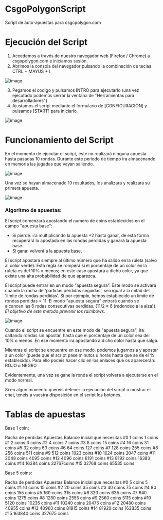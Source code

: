 # CsgoPolygonScript
Script de auto-apuestas para csgopolygon.com

# Ejecución del Script

1. Accedemos a través de nuestro navegador web (Firefox / Chrome) a csgopolygon.com e iniciamos sesión.
2. Abrimos la consola del navegador pulsando la combinación de teclas CTRL + MAYUS + I.

![image](https://i.gyazo.com/264c575d00afee93d377bf62570abb49.png)

3. Pegamos el codigo y pulsamos INTRO para ejecutarlo (una vez ejecutado podemos cerrar la ventana de "Herramientas para desarrolladores").
4. Ajustamos el script mediante el formulario de [CONFIGURACIÓN] y pulsamos [START] para iniciarlo.

![image](https://i.gyazo.com/72a6474de611f9811419235359e8618b.png)

# Funcionamiento del Script

En el momento de ejecutar el script, este no realizará ninguna apuesta hasta pasadas 10 rondas.
Durante este periodo de tiempo ira almacenando en memoria las jugadas que vayan saliendo.

![image](https://i.gyazo.com/d7b3b5b1732d515754c6d8416ee06e80.png)

Una vez se hayan almacenado 10 resultados, los analizara y realizará su primera apuesta.

![image](https://i.gyazo.com/cb3722e4241d667103322f27973c394c.png)

### Algoritmo de apuestas:

El script comenzará apostando el numero de coins establecidos en el campo "apuesta base":
- Si pierde: ira multiplicando la apuesta *2 hasta ganar, de esta forma recuperará lo apostado en las rondas perdidas y ganará la apuesta base.
- Si gana: volverá a la apuesta base.

El script apostará siempre al último número que ha salido en la ruleta (salvo al color verde). Esta regla se romperá si el porcentaje de un color en la ruleta es del 10% o menos; en este caso apostará a dicho color, ya que existe una alta probabilidad de que aparezca.

El script puede entrar en un modo "apuesta segura". Este modo se activara cuando la racha de 'partidas perdidas seguidas', sea igual a la mitad del 'limite de rondas perdidas'.
Si por ejemplo, hemos establecido un limite de rondas perdidas = 11. El modo "apuesta segura" entrará cuando se alcancen las 6 rodas consecutivas perdidas. (11/2 = 6 (redondeo a la alza)).
*El objetivo de este metodo prevenir los raimbows.*

![image](https://i.gyazo.com/75784998d64cb8b1757f8078ca6d0a16.png)

Cuando el script se encuentre en este modo de "apuesta segura", ira saltando rondas sin apostar, hasta que el porcentaje de un color sea del 10% o menos. En ese momento ira apostando a dicho color hasta que salga.

Mientras el script se encuentre en ese modo, podemos jugarnosla y apostar a un color (puede que el script pase minutos u horas hasta que se de el % establecido). Para ello podeis hacer clic en los enlaces que os aparecerán: ROJO o NEGRO

Evidentemente, una vez se gane la ronda el script volvera a ejecutarse en el modo normal.

Si en algun momento quereis detener la ejecución del script o mostrar el chat, teneis a vuestra disposición en el script los botones.

# Tablas de apuestas

Base 1 coin:

Racha de perdidas	Apuestas	Balance inicial que necesitas
#0	1 coins	1 coins
#1	2 coins	3 coins
#2	4 coins	7 coins
#3	8 coins	15 coins
#4	16 coins	31 coins
#5	32 coins	63 coins
#6	64 coins	127 coins
#7	128 coins	255 coins
#8	256 coins	511 coins
#9	512 coins	1023 coins
#10	1024 coins	2047 coins
#11	2048 coins	4095 coins
#12	4096 coins	8191 coins
#13	8192 coins	16383 coins
#14	16384 coins	32767coins
#15	32768 coins	65535 coins

Base 5 coins:

Racha de perdidas	Apuestas	Balance inicial que necesitas
#0	5 coins	5 coins
#1	10 coins	15 coins
#2	20 coins	35 coins
#3	40 coins	75 coins
#4	80 coins	155 coins
#5	160 coins	315 coins
#6	320 coins	635 coins
#7	640 coins	1275 coins
#8	1280 coins	2555 coins
#9	2560 coins	5115 coins
#10	5120 coins	10235 coins
#11	10240 coins	20475 coins
#12	20480 coins	40955 coins
#13	40960 coins	81915 coins
#14	81920 coins	163835 coins
#15	163840 coins	327675 coins
